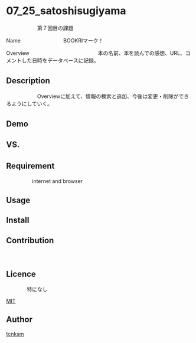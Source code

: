 # 07_25_satoshisugiyama
　　　　　　第７回目の課題

Name　　
　　　　　　BOOKRIマーク！

Overview　　　　　　　
　　　　　　本の名前、本を読んでの感想、URL、コメントした日時をデータベースに記録。

## Description　　　
　　　　　　Overviewに加えて、情報の検索と追加、今後は変更・削除ができるようにしていく。

## Demo　

## VS. 

## Requirement　　
　　　　　internet and browser　　

## Usage

## Install

## Contribution
　　　　
## Licence
　　　　特になし

[MIT](https://github.com/tcnksm/tool/blob/master/LICENCE)

## Author

[tcnksm](https://github.com/tcnksm)
